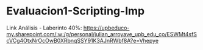 # Evaluacion1-Scripting-Imp

Link Análisis - Laberinto 40%:
https://upbeduco-my.sharepoint.com/:w:/g/personal/julian_arroyave_upb_edu_co/ESWMt4sfScVCg4OtxNrOcOwB0XRbnqSSY91K3AJnRWbf8A?e=Vhepye
